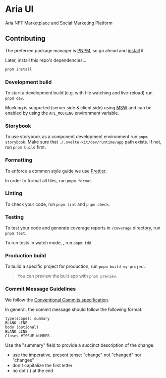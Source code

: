 # Aria UI

Aria NFT Marketplace and Social Marketing Platform

## Contributing

The preferred package manager is [PNPM](https://pnpm.js.org/en/), so go ahead and [install](https://pnpm.io/installation) it.

Later, install this repo's dependencies...

```bash
pnpm install
```

### Development build

To start a development build (e.g. with file watching and live-reload) run `pnpm dev`.

Mocking is supported (server side & client side) using [MSW](https://mswjs.io) and can be enabled by using the `API_MOCKING` environment variable.

### Storybook

To use storybook as a component development environment run `pnpm storybook`.
Make sure that `./.svelte-kit/dev/runtime/app` path exists. If not, run `pnpm build` first.

### Formatting

To enforce a common style guide we use [Prettier](https://prettier.io).

In order to format all files, run `pnpm format`.

### Linting

To check your code, run `pnpm lint` and `pnpm check`.

### Testing

To test your code and generate coverage reports in `/coverage` directory, run `pnpm test`.

To run tests in watch mode, , run `pnpm tdd`.

### Production build

To build a specific project for production, run `pnpm build my-project`.

> You can preview the built app with `pnpm preview`.

### Commit Message Guidelines

We follow the [Conventional Commits specification](https://www.conventionalcommits.org).

In general, the commit message should follow the following format:

```
type(scope): summary
BLANK LINE
body (optional)
BLANK LINE
Closes #ISSUE_NUMBER
```

Use the "summary" field to provide a succinct description of the change:

- use the imperative, present tense: "change" not "changed" nor "changes"
- don't capitalize the first letter
- no dot (.) at the end
